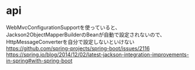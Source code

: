 # api

WebMvcConfigurationSupportを使っていると、Jackson2ObjectMapperBuilderのBeanが自動で設定されないので、HttpMessageConverterを自分で設定しないといけない
https://github.com/spring-projects/spring-boot/issues/2116
https://spring.io/blog/2014/12/02/latest-jackson-integration-improvements-in-spring#with-spring-boot
